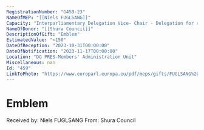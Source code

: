 ```yaml
---
RegistrationNumber: "G459-23"
NameOfMEP: "[[Niels FUGLSANG]]"
Capacity: "Interparliamentary Delegation Vice- Chair - Delegation for relations with the Arab Peninsula"
NameOfDonor: "[[Shura Council]]"
DescriptionOfGift: "Emblem"
EstimatedValue: "<150"
DateOfReception: "2023-10-31T00:00:00"
DateOfNotification: "2023-11-17T00:00:00"
Location: "DG PRES-Members' Administration Unit"
Miscellaneous: nan
Id: "459"
LinkToPhoto: "https://www.europarl.europa.eu/pdf/meps/gifts/FUGLSANG%20Niels_G459-23.jpg#"
---
```


# Emblem

Received by: Niels FUGLSANG
From: Shura Council
